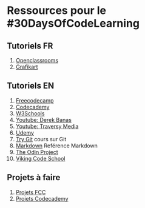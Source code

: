 # Ressources pour le #30DaysOfCodeLearning

## Tutoriels FR

1. [Openclassrooms](https://openclassrooms.com)
2. [Grafikart](https://www.grafikart.fr/)

## Tutoriels EN

1. [Freecodecamp](https://www.freecodecamp.com/)
2. [Codecademy](https://www.codecademy.com/)
3. [W3Schools](https://www.w3schools.com/)
4. [Youtube: Derek Banas](https://www.youtube.com/user/derekbanas/)
5. [Youtube: Traversy Media](https://www.youtube.com/user/TechGuyWeb/)
6. [Udemy](https://www.udemy.com/courses/development/web-development/all-courses/?lang=en&price=price-free)
7. [Try Git](https://try.github.io/) cours sur Git
8. [Markdown](https://github.com/adam-p/markdown-here/wiki/Markdown-Cheatsheet) Reférence Markdown
9. [The Odin Project](https://www.theodinproject.com/home)
10. [Viking Code School](http://www.vikingcodeschool.com/prep)


## Projets à faire

1. [Projets FCC](https://www.freecodecamp.org/challenges/build-a-tribute-page)
2. [Projets Codecademy](https://www.codecademy.com/en/tracks/projects)
